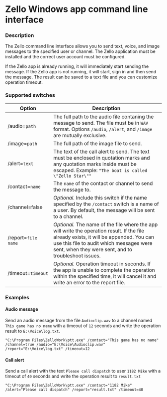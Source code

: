 # Zello Windows app command line interface

### Description
The Zello command line interface allows you to send text, voice, and image messages to the specified user or channel. The Zello application must be installed and the correct user account must be configured.

If the Zello app is already running, it will immediately start sending the message. If the Zello app is not running, it will start, sign in and then send the message. The result can be saved to a text file and you can customize operation timeout.

### Supported switches

Option | Description
-------|-------
/audio=`path` | The full path to the audio file contaning the message to send. The file must be in `WAV` format. Options `/audio`, `/alert`, and `/image` are mutually exclusive.
/image=`path` | The full path of the image file to send.
/alert=`text` | The text of the call alert to send. The text must be enclosed in quotation marks and any quotation marks inside must be escaped. Example: `"The boat is called \"Zello Star\""`
/contact=`name` | The `name` of the contact or channel to send the message to. 
/channel=false | _Optional._ Include this switch if the name specified by the `/contact` switch is a name of a user. By default, the message will be sent to a channel.
/report=`file name` |  _Optional._ The name of the file where the app will write the operation result. If the file already exists, it will be appended. You can use this file to audit which messages were sent, when they were sent, and to troubleshoot issues.
/timeout=`timeout` |  _Optional._ Operation timeout in seconds. If the app is unable to complete the operation within the specified time, it will cancel it and write an error to the report file.

### Examples

#### Audio message
Send an audio message from the file `Audioclip.wav` to a channel named `This game has no name` with a timeout of `12` seconds and write the operation result to `E:\Voice\log.txt`.

```shell
"C:\Program Files\ZelloWork\ptt.exe" /contact="This game has no name" /channel=true /audio="E:\Voice\Audioclip.wav" /report="E:\Voice\log.txt" /timeout=12
```

#### Call alert
Send a call alert with the text `Please call dispatch` to user `1182 Mike` with a timeout of `40` seconds and write the operation result to `result.txt`


```shell
"C:\Program Files\ZelloWork\ptt.exe" /contact="1182 Mike"  /alert="Please call dispatch" /report="result.txt" /timeout=40
```




